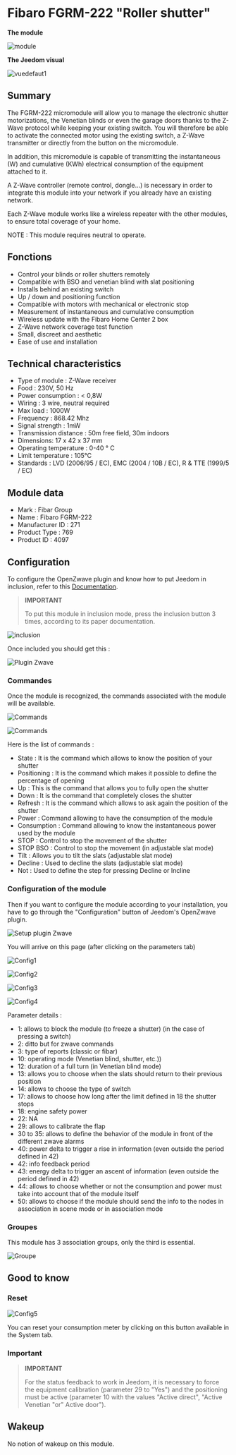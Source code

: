 # Fibaro FGRM-222 "Roller shutter"

**The module**

![module](images/fibaro.fgrm222/module.jpg)

**The Jeedom visual**

![vuedefaut1](images/fibaro.fgrm222/vuedefaut1.jpg)

## Summary

The FGRM-222 micromodule will allow you to manage the electronic shutter motorizations, the Venetian blinds or even the garage doors thanks to the Z-Wave protocol while keeping your existing switch. You will therefore be able to activate the connected motor using the existing switch, a Z-Wave transmitter or directly from the button on the micromodule.

In addition, this micromodule is capable of transmitting the instantaneous (W) and cumulative (KWh) electrical consumption of the equipment attached to it.

A Z-Wave controller (remote control, dongle…) is necessary in order to integrate this module into your network if you already have an existing network.

Each Z-Wave module works like a wireless repeater with the other modules, to ensure total coverage of your home.

NOTE : This module requires neutral to operate.

## Fonctions

-   Control your blinds or roller shutters remotely
-   Compatible with BSO and venetian blind with slat positioning
-   Installs behind an existing switch
-   Up / down and positioning function
-   Compatible with motors with mechanical or electronic stop
-   Measurement of instantaneous and cumulative consumption
-   Wireless update with the Fibaro Home Center 2 box
-   Z-Wave network coverage test function
-   Small, discreet and aesthetic
-   Ease of use and installation

## Technical characteristics

-   Type of module : Z-Wave receiver
-   Food : 230V, 50 Hz
-   Power consumption : &lt; 0,8W
-   Wiring : 3 wire, neutral required
-   Max load : 1000W
-   Frequency : 868.42 Mhz
-   Signal strength : 1mW
-   Transmission distance : 50m free field, 30m indoors
-   Dimensions: 17 x 42 x 37 mm
-   Operating temperature : 0-40 ° C
-   Limit temperature : 105°C
-   Standards : LVD (2006/95 / EC), EMC (2004 / 10B / EC), R & TTE (1999/5 / EC)

## Module data

-   Mark : Fibar Group
-   Name : Fibaro FGRM-222
-   Manufacturer ID : 271
-   Product Type : 769
-   Product ID : 4097

## Configuration

To configure the OpenZwave plugin and know how to put Jeedom in inclusion, refer to this [Documentation](https://doc.jeedom.com/en_US/plugins/automation%20protocol/openzwave/).

> **IMPORTANT**
>
> To put this module in inclusion mode, press the inclusion button 3 times, according to its paper documentation.

![inclusion](images/fibaro.fgrm222/inclusion.jpg)

Once included you should get this :

![Plugin Zwave](images/fibaro.fgrm222/information.jpg)

### Commandes

Once the module is recognized, the commands associated with the module will be available.

![Commands](images/fibaro.fgrm222/commandes.jpg)

![Commands](images/fibaro.fgrm222/commandes2.jpg)

Here is the list of commands :

-   State : It is the command which allows to know the position of your shutter
-   Positioning : It is the command which makes it possible to define the percentage of opening
-   Up : This is the command that allows you to fully open the shutter
-   Down : It is the command that completely closes the shutter
-   Refresh : It is the command which allows to ask again the position of the shutter
-   Power : Command allowing to have the consumption of the module
-   Consumption : Command allowing to know the instantaneous power used by the module
-   STOP : Control to stop the movement of the shutter
-   STOP BSO : Control to stop the movement (in adjustable slat mode)
-   Tilt : Allows you to tilt the slats (adjustable slat mode)
-   Decline : Used to decline the slats (adjustable slat mode)
-   Not : Used to define the step for pressing Decline or Incline

### Configuration of the module

Then if you want to configure the module according to your installation, you have to go through the "Configuration" button of Jeedom's OpenZwave plugin.

![Setup plugin Zwave](images/plugin/bouton_configuration.jpg)

You will arrive on this page (after clicking on the parameters tab)

![Config1](images/fibaro.fgrm222/config1.jpg)

![Config2](images/fibaro.fgrm222/config2.jpg)

![Config3](images/fibaro.fgrm222/config3.jpg)

![Config4](images/fibaro.fgrm222/config4.jpg)

Parameter details :

-   1: allows to block the module (to freeze a shutter) (in the case of pressing a switch)
-   2: ditto but for zwave commands
-   3: type of reports (classic or fibar)
-   10: operating mode (Venetian blind, shutter, etc.))
-   12: duration of a full turn (in Venetian blind mode)
-   13: allows you to choose when the slats should return to their previous position
-   14: allows to choose the type of switch
-   17: allows to choose how long after the limit defined in 18 the shutter stops
-   18: engine safety power
-   22: NA
-   29: allows to calibrate the flap
-   30 to 35: allows to define the behavior of the module in front of the different zwave alarms
-   40: power delta to trigger a rise in information (even outside the period defined in 42)
-   42: info feedback period
-   43: energy delta to trigger an ascent of information (even outside the period defined in 42)
-   44: allows to choose whether or not the consumption and power must take into account that of the module itself
-   50: allows to choose if the module should send the info to the nodes in association in scene mode or in association mode

### Groupes

This module has 3 association groups, only the third is essential.

![Groupe](images/fibaro.fgrm222/groupe.jpg)

## Good to know

### Reset

![Config5](images/fibaro.fgrm222/config5.jpg)

You can reset your consumption meter by clicking on this button available in the System tab.

### Important

> **IMPORTANT**
>
> For the status feedback to work in Jeedom, it is necessary to force the equipment calibration (parameter 29 to "Yes") and the positioning must be active (parameter 10 with the values "Active direct", "Active Venetian "or" Active door").


## Wakeup

No notion of wakeup on this module.
